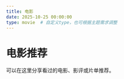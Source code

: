 ```yaml
---
title: 电影
date: 2025-10-25 00:00:00
type: movie  # 自定义type，也可根据主题需求调整
---
```


# 电影推荐
可以在这里分享看过的电影、影评或片单推荐。